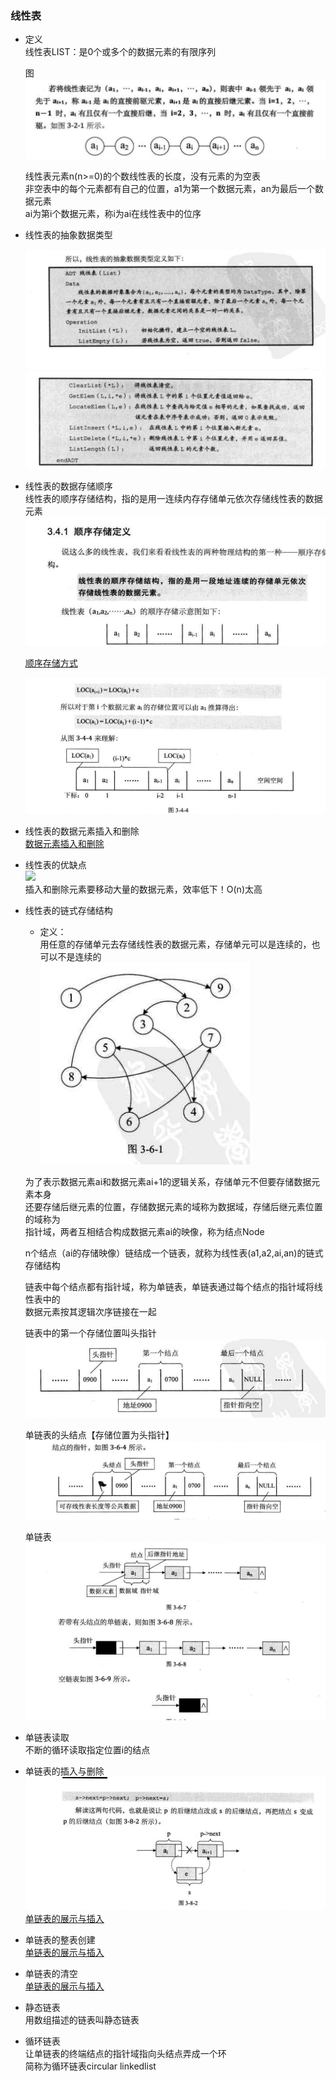 ### 线性表  
- 定义  
  线性表LIST：是0个或多个的数据元素的有限序列    
  
  图
  ![list](datastruct/list1.png)  
  
  线性表元素n(n>=0)的个数线性表的长度，没有元素的为空表  
  非空表中的每个元素都有自己的位置，a1为第一个数据元素，an为最后一个数据元素  
  ai为第i个数据元素，称i为ai在线性表中的位序  
  
  
- 线性表的抽象数据类型   

    ![line](datastruct/listdefine1.png)
    ![line](datastruct/listdefine2.png)  
    
- 线性表的数据存储顺序    
    线性表的顺序存储结构，指的是用一连续内存存储单元依次存储线性表的数据元素   
    ![](datastruct/line_storage.png)   
    
    [顺序存储方式](list.c)

    ![](datastruct/line_storage_loc.png)  
    
- 线性表的数据元素插入和删除  
    [数据元素插入和删除](list.c)  
    
- 线性表的优缺点   
    ![](list2.png)    
    插入和删除元素要移动大量的数据元素，效率低下！O(n)太高   
    
- 线性表的链式存储结构     

  - 定义：  
  用任意的存储单元去存储线性表的数据元素，存储单元可以是连续的，也可以不是连续的   
  ![链式存储](datastruct/list3.png)     
  
  为了表示数据元素ai和数据元素ai+1的逻辑关系，存储单元不但要存储数据元素本身  
  还要存储后继元素的位置，存储数据元素的域称为数据域，存储后继元素位置的域称为  
  指针域，两者互相结合构成数据元素ai的映像，称为结点Node  
  
  n个结点（ai的存储映像）链结成一个链表，就称为线性表(a1,a2,ai,an)的链式存储结构   
  
  
  链表中每个结点都有指针域，称为单链表，单链表通过每个结点的指针域将线性表中的  
  数据元素按其逻辑次序链接在一起     
  
  链表中的第一个存储位置叫头指针   
  ![list_chain](datastruct/list_chain2.png)  
  
  单链表的头结点【存储位置为头指针】  
  ![chainline](datastruct/line_chain3.png)
  
  
  单链表  
  ![](datastruct/list_chain3.png)  
  
- 单链表读取     
    不断的循环读取指定位置i的结点  
    
- 单链表的插入与删除   
 ![insert](datastruct/listchain_insert.png)  
 [单链表的展示与插入](listchain.c)  
 
- 单链表的整表创建    
 [单链表的展示与插入](listchain.c)  
- 单链表的清空  
 [单链表的展示与插入](listchain.c)    
 
- 静态链表   
 用数组描述的链表叫静态链表       
 
- 循环链表  
 让单链表的终端结点的指针域指向头结点弄成一个环  
 简称为循环链表circular linkedlist


